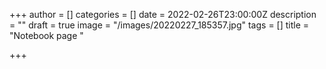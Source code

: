 +++
author = []
categories = []
date = 2022-02-26T23:00:00Z
description = ""
draft = true
image = "/images/20220227_185357.jpg"
tags = []
title = "Notebook page "

+++
